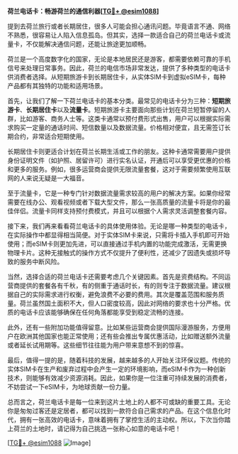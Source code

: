**荷兰电话卡：畅游荷兰的通信利器[[TG💪+ @esim1088](https://t.me/s/esim1088)]**

提到去荷兰旅行或者长期居住，很多人可能会担心通讯问题。毕竟语言不通、网络不熟悉，很容易让人陷入信息孤岛。但其实，选择一款适合自己的荷兰电话卡或流量卡，不仅能解决通信问题，还能让旅途更加顺畅。

荷兰是一个高度数字化的国家，无论是本地居民还是游客，都需要依赖可靠的手机信号来处理日常事务。因此，荷兰的电信市场非常发达，提供了多种类型的电话卡供消费者选择。从短期旅游卡到长期居住卡，从实体SIM卡到虚拟eSIM卡，每种产品都有其独特的功能和适用场景。

首先，让我们了解一下荷兰电话卡的基本分类。最常见的电话卡分为三种：**短期旅游卡**、**长期居住卡**以及**流量卡**。短期旅游卡主要面向那些计划在荷兰短暂停留的人群，比如游客、商务人士等。这类卡通常以预付费形式出售，用户可以根据实际需求购买一定量的通话时间、短信数量以及数据流量。价格相对便宜，且无需签订长期合约，非常适合短期使用。

长期居住卡则更适合计划在荷兰长期生活或工作的朋友。这种卡通常需要用户提供身份证明文件（如护照、居留许可）进行实名认证，开通后可以享受更优惠的价格和更多的服务。例如，很多运营商会提供无限流量套餐，这对于需要频繁使用互联网的人来说无疑是一大福音。

至于流量卡，它是一种专门针对数据流量需求较高的用户的解决方案。如果你经常需要在线办公、观看视频或者下载大型文件，那么一张高质量的流量卡将是你的最佳伴侣。流量卡同样支持预付费模式，并且可以根据个人需求灵活调整套餐内容。

接下来，我们再来看看荷兰电话卡的具体使用体验。无论是哪一种类型的电话卡，在实际操作中都显得相当简便。对于实体SIM卡来说，只需将卡插入手机即可开始使用；而eSIM卡则更加先进，可以直接通过手机内置的功能完成激活，无需更换物理卡片。这种无接触式的操作方式不仅提升了便利性，还减少了因遗失或损坏导致的服务中断风险。

当然，选择合适的荷兰电话卡还需要考虑几个关键因素。首先是资费结构。不同运营商提供的套餐各有千秋，有的侧重于通话时长，有的则专注于数据流量。建议根据自己的实际需求进行权衡，避免浪费不必要的费用。其次是覆盖范围和服务质量。荷兰虽然国土面积不大，但人口密度较高，因此对网络的要求也十分严格。优质的电话卡应该能够确保在任何角落都能享受到稳定流畅的连接。

此外，还有一些附加功能值得留意。比如某些运营商会提供国际漫游服务，方便用户在欧洲其他国家也能正常使用；还有些会推出专属优惠活动，比如赠送额外流量或者延长试用期等。这些细节往往能为用户带来意想不到的惊喜。

最后，值得一提的是，随着科技的发展，越来越多的人开始关注环保议题。传统的实体SIM卡在生产和废弃过程中会产生一定的环境影响，而eSIM卡作为一种创新技术，则能够有效减少资源消耗。因此，如果你是一位注重可持续发展的消费者，不妨尝试一下eSIM卡，为地球贡献一份力量。

总而言之，荷兰电话卡是每一位来到这片土地上的人都不可或缺的重要工具。无论你是匆匆过客还是定居者，都可以找到一款符合自己需求的产品。在这个信息化时代，拥有一张高效的电话卡，意味着拥有了掌控生活的主动权。所以，下次当你踏上荷兰的土地时，请记得为自己挑选一张称心如意的电话卡吧！

[[TG💪+ @esim1088](https://t.me/s/esim1088) ![Image](https://i.postimg.cc/4NQfJmqS/Snipaste-2025-05-13-00-14-12.png)]